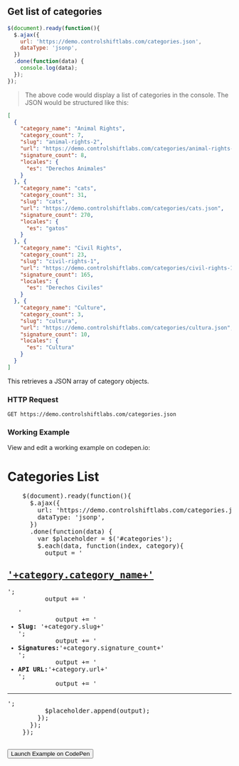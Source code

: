 ## Get list of categories

```js
$(document).ready(function(){
  $.ajax({
    url: 'https://demo.controlshiftlabs.com/categories.json',
    dataType: 'jsonp',
  })
  .done(function(data) {
    console.log(data);
  });
});
```

> The above code would display a list of categories in the console.  The JSON would be structured like this:

```json
[
  {
    "category_name": "Animal Rights",
    "category_count": 7,
    "slug": "animal-rights-2",
    "url": "https://demo.controlshiftlabs.com/categories/animal-rights-2.json",
    "signature_count": 8,
    "locales": {
      "es": "Derechos Animales"
    }
  }, {
    "category_name": "cats",
    "category_count": 31,
    "slug": "cats",
    "url": "https://demo.controlshiftlabs.com/categories/cats.json",
    "signature_count": 270,
    "locales": {
      "es": "gatos"
    }
  }, {
    "category_name": "Civil Rights",
    "category_count": 23,
    "slug": "civil-rights-1",
    "url": "https://demo.controlshiftlabs.com/categories/civil-rights-1.json",
    "signature_count": 165,
    "locales": {
      "es": "Derechos Civiles"
    }
  }, {
    "category_name": "Culture",
    "category_count": 3,
    "slug": "cultura",
    "url": "https://demo.controlshiftlabs.com/categories/cultura.json",
    "signature_count": 10,
    "locales": {
      "es": "Cultura"
    }
  }
]
```

This retrieves a JSON array of category objects.

### HTTP Request

`GET https://demo.controlshiftlabs.com/categories.json`

### Working Example

View and edit a working example on codepen.io:

<div class="js-codepen-data hidden" data-title="ControlShift Labs: Categories List Example">
  <div class="codepen-html">
    <h1>Categories List</h1>
    <div id="categories">
    </div>
  </div>
  <pre class="codepen-js">
    $(document).ready(function(){
      $.ajax({
        url: 'https://demo.controlshiftlabs.com/categories.json',
        dataType: 'jsonp',
      })
      .done(function(data) {
        var $placeholder = $('#categories');
        $.each(data, function(index, category){
          output = '<h2><a href="'+category.url+'">'+category.category_name+'</a></h2>';
          output += '<ul>'
          output += '<li><strong>Slug:</strong> '+category.slug+'</li>';
          output += '<li><strong>Signatures:</strong>'+category.signature_count+'</li>';
          output += '<li><strong>API URL:</strong>'+category.url+'</li>';
          output += '</ul><hr/>';
          $placeholder.append(output);
        });
      });
    });
  </pre>
</div>

<form action="https://codepen.io/pen/define" method="POST" target="_blank" class="hidden">
  <input type="hidden" name="data" class="js-data" value="">
  <input type="submit" value="Launch Example on CodePen">
</form>